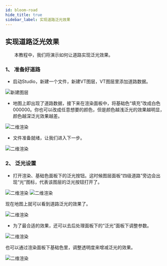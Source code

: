 ```yaml
---
id: bloom-road
hide_title: true
sidebar_label: 实现道路泛光效果
---
```


## 实现道路泛光效果

　　本教程中，我们将演示如何让道路实现泛光效果。

### 1、 准备好道路

* 启动Studio，新建一个文件，新建VT图层，VT图层里添加道路数据。

![新建图层](../assets/bloom-road-1.png)

* 地图上即出现了道路数据，接下来在渲染面板中，将基础色“填充”改成白色000000。你也可以改成任意想要的颜色，但是颜色越浅泛光的效果越明显，颜色越深泛光效果越差。

![二维渲染](../assets/bloom-road-2.png)

* 文件准备就绪，让我们进入下一步。 

![二维渲染](../assets/bloom-road-3.png)

### 2、 泛光设置

* 打开渲染、基础色面板下的泛光按钮。这时候图层面板“四级道路”旁边会出现“光”图标，代表该图层的泛光按钮打开了。

![二维渲染](../assets/bloom-road-4.png)
![二维渲染](../assets/bloom-road-5.png)

现在地图上就可以看到道路泛光的效果了。

![二维渲染](../assets/bloom-road-6.png)

* 为了最合适的效果，还可以去后处理面板下的“泛光”面板下调整参数。

![二维渲染](../assets/bloom-road-7.png)

也可以通过渲染面板下基础色里，调整透明度来增减泛光的效果。

![二维渲染](../assets/bloom-road-8.png)


